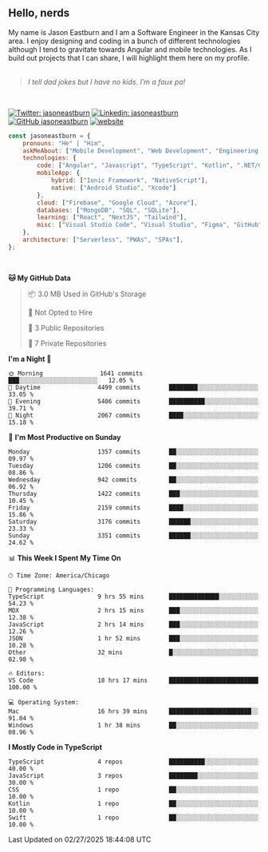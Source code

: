 <h2>Hello, nerds</h2>
My name is Jason Eastburn and I am a Software Engineer in the Kansas City area. I enjoy designing and coding in a bunch of different technologies although I tend to gravitate towards Angular and mobile technologies. As I build out projects that I can share, I will highlight them here on my profile.
<br/><br/>
<blockquote>
<em>I tell dad jokes but I have no kids. I’m a faux pa!</em>
</blockquote>
<br/>

[![Twitter: jasoneastburn](https://img.shields.io/twitter/follow/jasoneastburn?style=social)](https://twitter.com/jasoneastburn)
[![Linkedin: jasoneastburn](https://img.shields.io/badge/-jasoneastburn-blue?style=flat-square&logo=Linkedin&logoColor=white&link=https://www.linkedin.com/in/jasoneastburn/)](https://www.linkedin.com/in/jasoneastburn/)
[![GitHub jasoneastburn](https://img.shields.io/github/followers/jasoneastburn?label=follow&style=social)](https://github.com/jasoneastburn)
[![website](https://img.shields.io/badge/Website-46a2f1.svg?&style=flat-square&logo=Google-Chrome&logoColor=white&link=https://wwwjasoneastburn.com/)](https://www.jasoneastburn.com/)
<br/>

```javascript
const jasoneastburn = {
    pronouns: "He" | "Him",
    askMeAbout: ["Mobile Development", "Web Development", "Engineering Leadership", "Tech", "Finance", "Gaming"],
    technologies: {
        code: ["Angular", "Javascript", "TypeScript", "Kotlin", ".NET/C#", "HTML", "CSS"],
        mobileApp: {
            hybrid: ["Ionic Framework", "NativeScript"],
            native: ["Android Studio", "Xcode"]
        },
        cloud: ["Firebase", "Google Cloud", "Azure"],
        databases: ["MongoDB", "SQL", "SQLite"],
        learning: ["React", "NextJS", "Tailwind"],
        misc: ["Visual Studio Code", "Visual Studio", "Figma", "GitHub", "Windows", "MacOS"]
    },
    architecture: ["Serverless", "PWAs", "SPAs"],
};
```
<br/>

<!--START_SECTION:waka-->
**🐱 My GitHub Data** 

> 📦 3.0 MB Used in GitHub's Storage 
 > 
> 🚫 Not Opted to Hire
 > 
> 📜 3 Public Repositories 
 > 
> 🔑 7 Private Repositories 
 > 
**I'm a Night 🦉** 

```text
🌞 Morning                1641 commits        ███░░░░░░░░░░░░░░░░░░░░░░   12.05 % 
🌆 Daytime                4499 commits        ████████░░░░░░░░░░░░░░░░░   33.05 % 
🌃 Evening                5406 commits        ██████████░░░░░░░░░░░░░░░   39.71 % 
🌙 Night                  2067 commits        ████░░░░░░░░░░░░░░░░░░░░░   15.18 % 
```
📅 **I'm Most Productive on Sunday** 

```text
Monday                   1357 commits        ██░░░░░░░░░░░░░░░░░░░░░░░   09.97 % 
Tuesday                  1206 commits        ██░░░░░░░░░░░░░░░░░░░░░░░   08.86 % 
Wednesday                942 commits         ██░░░░░░░░░░░░░░░░░░░░░░░   06.92 % 
Thursday                 1422 commits        ███░░░░░░░░░░░░░░░░░░░░░░   10.45 % 
Friday                   2159 commits        ████░░░░░░░░░░░░░░░░░░░░░   15.86 % 
Saturday                 3176 commits        ██████░░░░░░░░░░░░░░░░░░░   23.33 % 
Sunday                   3351 commits        ██████░░░░░░░░░░░░░░░░░░░   24.62 % 
```


📊 **This Week I Spent My Time On** 

```text
🕑︎ Time Zone: America/Chicago

💬 Programming Languages: 
TypeScript               9 hrs 55 mins       ██████████████░░░░░░░░░░░   54.23 % 
MDX                      2 hrs 15 mins       ███░░░░░░░░░░░░░░░░░░░░░░   12.38 % 
JavaScript               2 hrs 14 mins       ███░░░░░░░░░░░░░░░░░░░░░░   12.26 % 
JSON                     1 hr 52 mins        ███░░░░░░░░░░░░░░░░░░░░░░   10.28 % 
Other                    32 mins             █░░░░░░░░░░░░░░░░░░░░░░░░   02.98 % 

🔥 Editors: 
VS Code                  18 hrs 17 mins      █████████████████████████   100.00 % 

💻 Operating System: 
Mac                      16 hrs 39 mins      ███████████████████████░░   91.04 % 
Windows                  1 hr 38 mins        ██░░░░░░░░░░░░░░░░░░░░░░░   08.96 % 
```

**I Mostly Code in TypeScript** 

```text
TypeScript               4 repos             ██████████░░░░░░░░░░░░░░░   40.00 % 
JavaScript               3 repos             ████████░░░░░░░░░░░░░░░░░   30.00 % 
CSS                      1 repo              ██░░░░░░░░░░░░░░░░░░░░░░░   10.00 % 
Kotlin                   1 repo              ██░░░░░░░░░░░░░░░░░░░░░░░   10.00 % 
Swift                    1 repo              ██░░░░░░░░░░░░░░░░░░░░░░░   10.00 % 
```




 Last Updated on 02/27/2025 18:44:08 UTC
<!--END_SECTION:waka-->

<!--<pr><img src="https://github-readme-stats.vercel.app/api/top-langs/?username=jasoneastburn&langs_count=10&layout=compact"></p> -->
